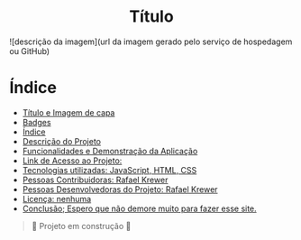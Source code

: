 <h1 align="center"> Título </h1>

![descrição da imagem](url da imagem gerado pelo serviço de hospedagem ou GitHub)

# Índice 

 * [Título e Imagem de capa](#Título-e-Imagem-de-capa)
* [Badges](#badges)
* [Índice](#índice)
* [Descrição do Projeto](#descrição-do-projeto)
* [Funcionalidades e Demonstração da Aplicação](#funcionalidades-e-demonstração-da-aplicação)
* [Link de Acesso ao Projeto:](#acesso-ao-projeto)
* [Tecnologias utilizadas: JavaScript, HTML, CSS](#tecnologias-utilizadas)
* [Pessoas Contribuidoras: Rafael Krewer](#pessoas-contribuidoras)
* [Pessoas Desenvolvedoras do Projeto: Rafael Krewer](#pessoas-desenvolvedoras)
* [Licença: nenhuma](#licença)
* [Conclusão; Espero que não demore muito para fazer esse site.](#conclusão)
 
> :construction: Projeto em construção :construction:

